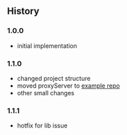 ## History

### 1.0.0

* initial implementation

### 1.1.0

* changed project structure
* moved proxyServer to [example repo](https://github.com/rob9315/mcproxy-example)
* other small changes

### 1.1.1

* hotfix for lib issue
